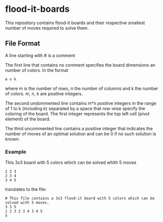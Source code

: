 # flood-it-boards

This repository contains flood-it boards and their respective smallest number of moves required to solve them.

## File Format

A line starting with # is a comment

The first line that contains no comment specifies the board dimensions an number of colors. In the format
```
m n k
```
where m is the number of rows, n the number of columns and k the number of colors. m, n, k are positive integers.

The second undommented line contains m*n positive integers in the range of 1 to k (including k) separated by a
space that row-wise specify the coloring of the board. The first integer represents the top left cell (pivot element)
of the board.

The third uncommented line contains a positive integer that indicates the number of moves of an optimal solution and can
be 0 if no such solution is known.

### Example
This 3x3 board with 5 colors which can be solved whith 5 moves
```
1 2 3
2 3 4
3 4 5
```
translates to the file:
```
# This file contains a 3x3 flood-it board with 5 colors which can be solved with 5 moves.
3 3 5
1 2 3 2 3 4 3 4 5
5
```



